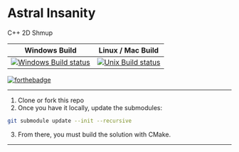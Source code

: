 # Astral Insanity
C++ 2D Shmup

| Windows Build | Linux / Mac Build |
| ------------- | ------------- |
| [![Windows Build status](https://ci.appveyor.com/api/projects/status/t88xlev0qxdpej83?svg=true)](https://ci.appveyor.com/project/dooglz/astral-insanity) | [![Unix Build status](https://travis-ci.org/dooglz/Astral_Insanity.svg?branch=master)](https://travis-ci.org/dooglz/Astral_Insanity) |


[![forthebadge](http://forthebadge.com/images/badges/designed-in-ms-paint.svg)](http://forthebadge.com)

---

1. Clone or fork this repo
0. Once you have it locally, update the submodules:

```bash 
git submodule update --init --recursive
```

3. From there, you must build the solution with CMake.

---

